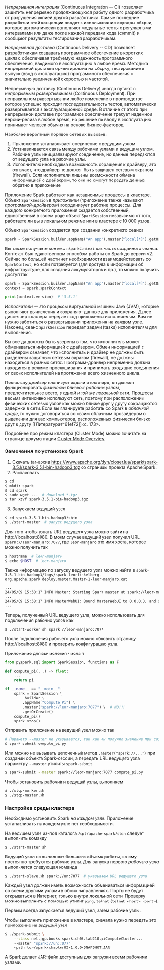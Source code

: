 _Непрерывная интеграция_ (Continuous Integration -- CI) позволяет защитить непрерывно продолжающуюся работу одного разработчика от разрушения копией другой разработчика. Самые последние разработки этой концепции вводят в использование серверы сборки, которые автоматически выполняют модульные тесты с регулярными интервалами или даже после каждой передачи кода (commit) и сообщают результаты тестирования разработчикам.

_Непрерывная доставка_ (Continuous Delivery -- CD) позволяет разработчикам создавать программное обеспечение в коротких циклах, обеспечивая требуемую надежность программного обеспечения, вводимого в эксплуатацию в любое время. Методика непрерывной доставки ориентирована на сборку, тестирование и выпуск (ввод в эксплуатацию) программного обеспечения с значительно увеличенной скоростью и частотой.

Непрерывную доставку (Continuous Delivery) иногда путают с _непрерывным развертыванием_ (Continuous Deployment). При неправильном равзертывании любое изменение в производстве, которое успешно проходит последовательность тестов, автоматически развертывается в эксплуатационной среде. В отличие от этого при непрерывной доставке программное обеспечение требует надежной версии-релиза в любое время, но решение по вводу в эксплуатацию принимает человек обычно на основе бизнес-факторов.

Наиболее вероятный порядок сетевых вызовов:
1. Приложение устанавливает соединение с ведущим узлом
2. Устанавливается связь между рабочими узлами и ведущим узлом. Рабочие узлы инициализируют соединение, но данные передаются от ведущего узла на рабочие узлы.
3. Исполнителю необходима возможность обращения к драйверу, это означает, что драйвер не должен быть защищен сетевым экраном (firewall). Если исполнители лишены возможности обмена информацией с драйвером, то они не смогут передать данные обратно в приложение.  

Приложение Spark работают как независимые процессы в кластере. Объект `SparkSession` в _приложении_ (приложение также называют _программой-драйвером_) координирует рабочие процессы. Для каждого конкретного приложения создается собственный, единственный в своем роде объект `SparkSession` независимо от того, работаете ли вы в локальном режиме или в кластере с 10 000 узлов.

Объект `SparkSession` создается при создании конкретного сеанса
```python
spark = SparkSession.builder.appName("An app").master("local[*]").getOrCreate()
```

Вы также получаете контекст `SparkContext` как часть созданного сеанса. Контекст был единственным способом работы со Spark до версии v2. Сейчас по большей части нет необходимости взаимодействовать со `SparkContext`, но если потребуется (для доступа к информации об инфраструктуре, для создания аккумуляторов и пр.), то можно получить доступ так
```python
spark = SparkSession.builder.appName("An app").master("local[*]").getOrCreate()
context = spark.sparkContext

print(context.version)  # '3.5.1'
```

_Исполнители_ -- это процессы виртуальной машины Java (JVM), которые выполняют вычисления и сохраняют данные для приложения. Далее диспетчер кластера передает код приложения исполнителям. Вам не нужно заботиться о развертывании приложения на каждом узле. Наконец, сеанс `SparkSession` передает задачи (tasks) исполнителям для выполнения.

Вы всегда должны быть уверены в том, что исполнитель может обмениваться информацией с драйвером. Обмен информацией с драйвером означает, что исполнитель и драйвер не должны быть разделены защитным  сетевым экраном (firewall), не должны находиться в разных сетях. Программ-драйвер непременно должна находится в режиме прослушивания и принимать входящие соединения от своих исполнителей на протяжении всего жизненного цикла.

Поскольку _драйвер_ планирует задачи в кластере, он должен функционировать _физически близко к рабочим узлам_, предпочтительнее всего, _в одной и той же локальной сети_. Процессы весьма интенсивно используют сеть, поэтому при расположении физических сетевых узлов как можно ближе друг у другу сокращаются задержки в сети. Если вы планируете работать со Spark в _облачной среде_, то нужно договориться со своим облачным провайдером о выделении для вас компьютеров, расположенных физически близко друг к другу [[Литература#^61ef72]]<c. 173>.

Подробнее про режим кластера (Cluster Mode) можно почитать на странице документации [Cluster Mode Overview](https://spark.apache.org/docs/latest/cluster-overview.html).

### Замечания по установке Spark

1. Скачать tar-архив https://www.apache.org/dyn/closer.lua/spark/spark-3.5.1/spark-3.5.1-bin-hadoop3.tgz со страницы проекта Apache Spark.
2. Распаковать
```bash
$ cd 
$ mkdir spark
$ cd spark
$ sudo wget ...  # download *.tgz
$ tar xzvf spark-3.5.1-bin-hadoop3.tgz
```
3. Запускаем ведущий узел
```bash
$ cd spark-3.5.1-bin-hadoop3/sbin
$ ./start-master  # запуск ведущего узла
```

Для того чтобы узнать URL ведущего узла можно зайти на http://localhost:8080. В моем случае ведущий узел получил URL `spark://leor-manjaro:7077`, где `leor-manjaro` это имя хоста, которое можно получить так
```bash
$ hostname  # leor-manjaro
$ echo $HOST  # leor-manjaro 
```

Также информацию по запуску ведущего узла можно найти в `spark-3.5.1-bin-hadoop3/logs/spark-leorfinkelberg-org.apache.spark.deploy.master.Master-1-leor-manjaro.out`
```bash
...
24/05/09 15:38:17 INFO Master: Starting Spark master at spark://leor-manjaro:7077
...
24/05/09 15:38:17 INFO MasterWebUI: Bound MasterWebUI to 0.0.0.0, and started at http://192.168.1.160:8080
...
```

Теперь, полученный URL ведущего узла, можно использовать для подключения рабочих узлов как
```bash
$ ./start-worker.sh spark://leor-manjaro:7077
```

После подключения рабочего узла можно обновить страницу http://localhost:8080 и проверить конфигурацию узла.

Приложение для вычисления числа $\pi$ 
```python
from pyspark.sql import SparkSession, functions as F

def compute_pi(...) -> float:
    ...
    return pi

if __name__ == "__main__":
    spark = SparkSession \
        .builder \
        .appName("Compute Pi") \
        .master("spark://leor-manjaro:7077") \  # NB!!!
        .getOrCreate()
    compute_pi()
    spark.stop()
```

Отправить приложение на ведущий узел можно так
```bash
# Параметр --master не указывается, так как он получил значение при создании объекта Spark-сессии
$ spark-submit compute_pi.py
```

Или можно не вызывать цепочечный метод `.master("spark://...")` при создании объекта Spark-сессии, а передать URL ведущего узла параметру `--master` утилиты `spark-submit`
```bash
$ spark-submit --master spark://leor-manjaro:7077 compute_pi.py
```
Чтобы остановить рабочий и ведущий узлы, выполняем
```bash
$ ./stop-worker.sh
$ ./stop-master.sh
```
### Настройка среды кластера

Необходимо установить Spark _на каждом узле_. Приложение устанавливать на каждом узле нет необходимости.

На ведущем узле из-под каталога `/opt/apache-spark/sbin` следует выполнить команду
```bash
$ ./start-master.sh
```

Ведущий узел не выполняет большого объема работы, но ему постоянно требуются рабочие узлы. Для запуска первого _рабочего узла_ выполняется следующая команда
```bash
$ ./start-slave.sh spark://un:7077  # указываем URL ведущего узла
```

Каждый узел должен иметь возможность обмениваться информацией со всеми другими узлами в обоих направлениях. Порты не будут открываться в Интернет, только внутри локальной сети. Проверку можно выполнить с помощью утилит `ping`, `telnet` (`telnet <host> <port>`).

Первым всегда запускается ведущий узел, затем рабочие узлы.

Чтобы выполнить приложение в кластере, сначала нужно передать это приложение на _ведущий узел_
```bash
$ ./spark-submit \
    --class net.jgp.books.spark.ch05.lab210.piComputeCluster...
    --master "spark://un:7077"
	<path to>/spark-chapter05-1.0.0-SNAPSHOT.JAR
```

А Spark делает JAR-файл доступным для загрузки всеми рабочими узлами.
